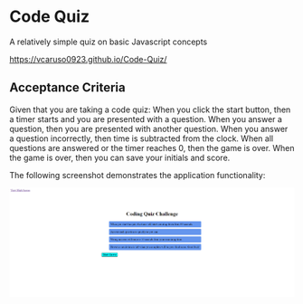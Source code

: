 # Code Quiz

A relatively simple quiz on basic Javascript concepts

https://vcaruso0923.github.io/Code-Quiz/

## Acceptance Criteria

Given that you are taking a code quiz:
When you click the start button,
then a timer starts and you are presented with a question.
When you answer a question,
then you are presented with another question.
When you answer a question incorrectly,
then time is subtracted from the clock.
When all questions are answered or the timer reaches 0,
then the game is over.
When the game is over,
then you can save your initials and score.

The following screenshot demonstrates the application functionality:

![code quiz](./assets/images/code-quiz.PNG)

